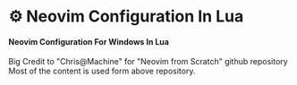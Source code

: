 # ⚙ Neovim Configuration In Lua
#### Neovim Configuration For Windows In Lua
Big Credit to "Chris@Machine" for "Neovim from Scratch" github repository
Most of the content is used form above repository.
